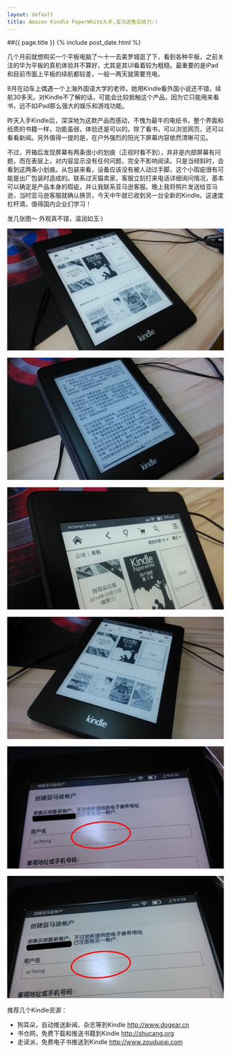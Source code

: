 ```yaml
---
layout: default
title: Amazon Kindle PaperWhite入手,亚马逊售后给力:)
---
```

##{{ page.title }}
{% include post_date.html %}

几个月前就想购买一个平板电脑了～十一去美罗城逛了下，看到各种平板，之前关注的华为平板的真机体验并不算好，尤其是其UI看着较为粗糙。最重要的是iPad和目前市面上平板的续航都较差，一般一两天就需要充电。

8月在动车上偶遇一个上海外国语大学的老师，她用Kindle看外国小说还不错，续航30多天。对Kindle不了解的话，可能会比较抵触这个产品，因为它只能用来看书，远不如iPad那么强大的娱乐和游戏功能。

昨天入手Kindle后，深深地为这款产品而感动，不愧为最牛的电纸书，整个界面和纸质的书籍一样，功能虽弱，体验还是可以的。除了看书，可以浏览网页，还可以看看新闻。另外值得一提的是，在户外强烈的阳光下屏幕内容依然清晰可见。

不过，开箱后发现屏幕有两条很小的划痕（正视时看不到），并非是内部屏幕有问题，而在表层上，对内容显示没有任何问题，完全不影响阅读。只是当倾斜时，会看到这两条小划痕。从包装来看，设备应该没有被人动过手脚，这个小瑕疵很有可能是出厂包装时造成的。联系过天猫卖家，客服立刻打来电话详细询问情况，基本可以确定是产品本身的瑕疵，并让我联系亚马逊客服。晚上我将照片发送给亚马逊，当时亚马逊客服就确认换货，今天中午就已收到另一台全新的Kindle。这速度杠杆滴，值得国内企业们学习！

发几张图～ 外观真不错，温润如玉:)

![kindle](/resource/kindle-1.jpg)

![kindle](/resource/kindle-2.jpg)

![kindle](/resource/kindle-3.jpg)

![kindle](/resource/kindle-4.jpg)

![kindle](/resource/kindle-5.jpg)

![kindle](/resource/kindle-6.jpg)

推荐几个Kindle资源：

- 狗耳朵，自动推送新闻、杂志等到Kindle <http://www.dogear.cn>
- 书仓网，免费下载和推送书籍到Kindle <http://shucang.org>
- 走读派，免费电子书推送到Kindle <http://www.zoudupai.com>

